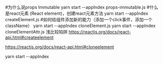 
#为什么说props Immutable
yarn start --appIndex props-immutable.js
#什么是react元素 (React element)，创建react元素方法
yarn start --appIndex createElement.js
#如何给组件添加新的能力（添加一个click事件，添加一个className）
yarn start --appIndex cloneElement.js
yarn start --appIndex cloneElementAttr.js
浅比较陷阱
https://reactjs.org/docs/react-api.html#createelement

https://reactjs.org/docs/react-api.html#cloneelement


yarn start --appIndex